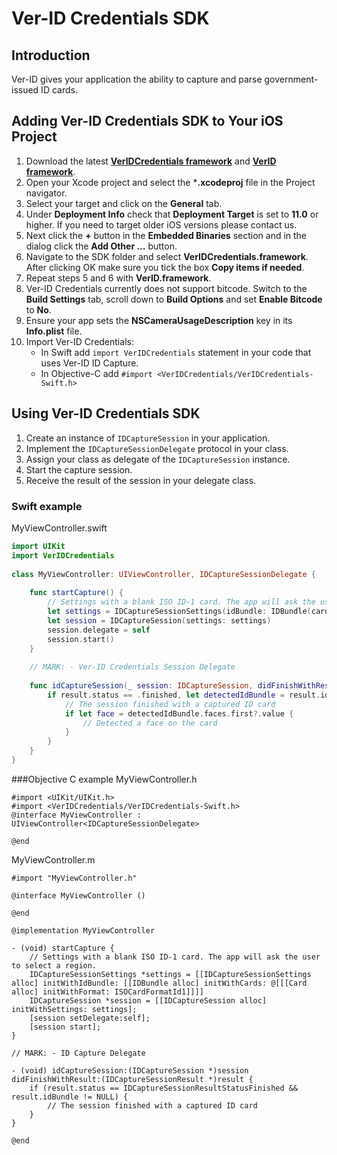 # Ver-ID Credentials SDK

## Introduction

Ver-ID gives your application the ability to capture and parse government-issued ID cards.

## Adding Ver-ID Credentials SDK to Your iOS Project

1. Download the latest [**VerIDCredentials framework**]() and [**VerID framework**]().
2. Open your Xcode project and select the ***.xcodeproj** file in the Project navigator.
3. Select your target and click on the **General** tab.
4. Under **Deployment Info** check that **Deployment Target** is set to **11.0** or higher. If you need to target older iOS versions please contact us.
5. Next click the **+** button in the **Embedded Binaries** section and in the dialog click the **Add Other ...** button.
6. Navigate to the SDK folder and select **VerIDCredentials.framework**. After clicking OK make sure you tick the box **Copy items if needed**.
7. Repeat steps 5 and 6 with **VerID.framework**.
7. Ver-ID Credentials currently does not support bitcode. Switch to the **Build Settings** tab, scroll down to **Build Options** and set **Enable Bitcode** to **No**.
8. Ensure your app sets the **NSCameraUsageDescription** key in its **Info.plist** file.
9. Import Ver-ID Credentials:
	- In Swift add `import VerIDCredentials` statement in your code that uses Ver-ID ID Capture.
	- In Objective-C add `#import <VerIDCredentials/VerIDCredentials-Swift.h>`

## Using Ver-ID Credentials SDK

1. Create an instance of `IDCaptureSession` in your application. 
2. Implement the `IDCaptureSessionDelegate` protocol in your class.
3. Assign your class as delegate of the `IDCaptureSession` instance.
4. Start the capture session.
5. Receive the result of the session in your delegate class.

### Swift example
MyViewController.swift
	
~~~swift
import UIKit
import VerIDCredentials
	
class MyViewController: UIViewController, IDCaptureSessionDelegate {
	
	func startCapture() {
        // Settings with a blank ISO ID-1 card. The app will ask the user to select a region.
        let settings = IDCaptureSessionSettings(idBundle: IDBundle(cards: [Card(format: .id1)]))
        let session = IDCaptureSession(settings: settings)
        session.delegate = self
        session.start()
	}
	
	// MARK: - Ver-ID Credentials Session Delegate
	
	func idCaptureSession(_ session: IDCaptureSession, didFinishWithResult result: IDCaptureSessionResult) {
		if result.status == .finished, let detectedIdBundle = result.idBundle {
			// The session finished with a captured ID card
			if let face = detectedIdBundle.faces.first?.value {
				// Detected a face on the card
			}
		}
	}
}
~~~
###Objective C example
MyViewController.h

~~~objc
#import <UIKit/UIKit.h>
#import <VerIDCredentials/VerIDCredentials-Swift.h>
@interface MyViewController : UIViewController<IDCaptureSessionDelegate>
	
@end
~~~	
MyViewController.m
	
~~~objc
#import "MyViewController.h"
	
@interface MyViewController ()

@end

@implementation MyViewController

- (void) startCapture {
    // Settings with a blank ISO ID-1 card. The app will ask the user to select a region.
    IDCaptureSessionSettings *settings = [[IDCaptureSessionSettings alloc] initWithIdBundle: [[IDBundle alloc] initWithCards: @[[[Card alloc] initWithFormat: ISOCardFormatId1]]]]
    IDCaptureSession *session = [[IDCaptureSession alloc] initWithSettings: settings];
    [session setDelegate:self];
    [session start];
}

// MARK: - ID Capture Delegate

- (void) idCaptureSession:(IDCaptureSession *)session didFinishWithResult:(IDCaptureSessionResult *)result {
    if (result.status == IDCaptureSessionResultStatusFinished && result.idBundle != NULL) {
	    // The session finished with a captured ID card
    }
}

@end
~~~
